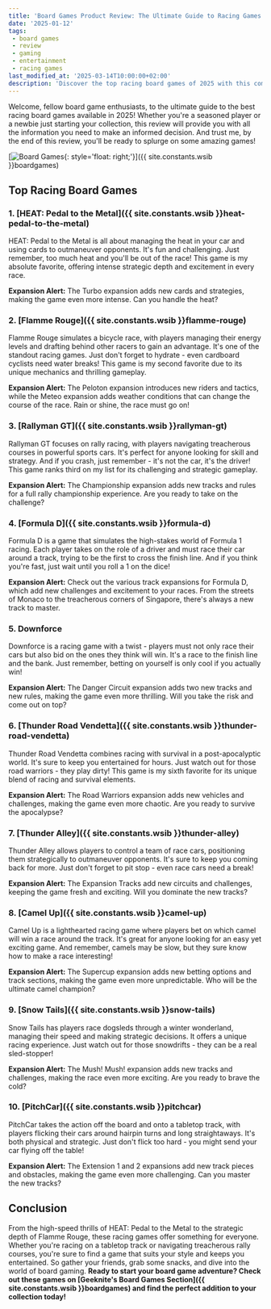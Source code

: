 ```yaml
---
title: 'Board Games Product Review: The Ultimate Guide to Racing Games for 2025'
date: '2025-01-12'
tags:
 - board games
 - review
 - gaming
 - entertainment
 - racing games
last_modified_at: '2025-03-14T10:00:00+02:00'
description: 'Discover the top racing board games of 2025 with this comprehensive review. From high-speed thrills to strategic challenges, find the perfect game for your collection!'
---
```


Welcome, fellow board game enthusiasts, to the ultimate guide to the best racing board games available in 2025! Whether you're a seasoned player or a newbie just starting your collection, this review will provide you with all the information you need to make an informed decision. And trust me, by the end of this review, you'll be ready to splurge on some amazing games!

[![Board Games](https://i.imgur.com/3zHcfgxm.jpg){: style='float: right;'}]({{ site.constants.wsib }}boardgames)

## Top Racing Board Games

### 1. [HEAT: Pedal to the Metal]({{ site.constants.wsib }}heat-pedal-to-the-metal)

HEAT: Pedal to the Metal is all about managing the heat in your car and using cards to outmaneuver opponents. It's fun and challenging. Just remember, too much heat and you'll be out of the race! This game is my absolute favorite, offering intense strategic depth and excitement in every race.

**Expansion Alert:** The Turbo expansion adds new cards and strategies, making the game even more intense. Can you handle the heat?

### 2. [Flamme Rouge]({{ site.constants.wsib }}flamme-rouge)

Flamme Rouge simulates a bicycle race, with players managing their energy levels and drafting behind other racers to gain an advantage. It's one of the standout racing games. Just don't forget to hydrate - even cardboard cyclists need water breaks! This game is my second favorite due to its unique mechanics and thrilling gameplay.

**Expansion Alert:** The Peloton expansion introduces new riders and tactics, while the Meteo expansion adds weather conditions that can change the course of the race. Rain or shine, the race must go on!

### 3. [Rallyman GT]({{ site.constants.wsib }}rallyman-gt)

Rallyman GT focuses on rally racing, with players navigating treacherous courses in powerful sports cars. It's perfect for anyone looking for skill and strategy. And if you crash, just remember - it's not the car, it's the driver! This game ranks third on my list for its challenging and strategic gameplay.

**Expansion Alert:** The Championship expansion adds new tracks and rules for a full rally championship experience. Are you ready to take on the challenge?

### 4. [Formula D]({{ site.constants.wsib }}formula-d)

Formula D is a game that simulates the high-stakes world of Formula 1 racing. Each player takes on the role of a driver and must race their car around a track, trying to be the first to cross the finish line. And if you think you're fast, just wait until you roll a 1 on the dice!

**Expansion Alert:** Check out the various track expansions for Formula D, which add new challenges and excitement to your races. From the streets of Monaco to the treacherous corners of Singapore, there's always a new track to master.

### 5. Downforce

Downforce is a racing game with a twist - players must not only race their cars but also bid on the ones they think will win. It's a race to the finish line and the bank. Just remember, betting on yourself is only cool if you actually win!

**Expansion Alert:** The Danger Circuit expansion adds two new tracks and new rules, making the game even more thrilling. Will you take the risk and come out on top?

### 6. [Thunder Road Vendetta]({{ site.constants.wsib }}thunder-road-vendetta)

Thunder Road Vendetta combines racing with survival in a post-apocalyptic world. It's sure to keep you entertained for hours. Just watch out for those road warriors - they play dirty! This game is my sixth favorite for its unique blend of racing and survival elements.

**Expansion Alert:** The Road Warriors expansion adds new vehicles and challenges, making the game even more chaotic. Are you ready to survive the apocalypse?

### 7. [Thunder Alley]({{ site.constants.wsib }}thunder-alley)

Thunder Alley allows players to control a team of race cars, positioning them strategically to outmaneuver opponents. It's sure to keep you coming back for more. Just don't forget to pit stop - even race cars need a break!

**Expansion Alert:** The Expansion Tracks add new circuits and challenges, keeping the game fresh and exciting. Will you dominate the new tracks?

### 8. [Camel Up]({{ site.constants.wsib }}camel-up)

Camel Up is a lighthearted racing game where players bet on which camel will win a race around the track. It's great for anyone looking for an easy yet exciting game. And remember, camels may be slow, but they sure know how to make a race interesting!

**Expansion Alert:** The Supercup expansion adds new betting options and track sections, making the game even more unpredictable. Who will be the ultimate camel champion?

### 9. [Snow Tails]({{ site.constants.wsib }}snow-tails)

Snow Tails has players race dogsleds through a winter wonderland, managing their speed and making strategic decisions. It offers a unique racing experience. Just watch out for those snowdrifts - they can be a real sled-stopper!

**Expansion Alert:** The Mush! Mush! expansion adds new tracks and challenges, making the race even more exciting. Are you ready to brave the cold?

### 10. [PitchCar]({{ site.constants.wsib }}pitchcar)

PitchCar takes the action off the board and onto a tabletop track, with players flicking their cars around hairpin turns and long straightaways. It's both physical and strategic. Just don't flick too hard - you might send your car flying off the table!

**Expansion Alert:** The Extension 1 and 2 expansions add new track pieces and obstacles, making the game even more challenging. Can you master the new tracks?

## Conclusion

From the high-speed thrills of HEAT: Pedal to the Metal to the strategic depth of Flamme Rouge, these racing games offer something for everyone. Whether you're racing on a tabletop track or navigating treacherous rally courses, you're sure to find a game that suits your style and keeps you entertained. So gather your friends, grab some snacks, and dive into the world of board gaming. **Ready to start your board game adventure? Check out these games on [Geeknite's Board Games Section]({{ site.constants.wsib }}boardgames) and find the perfect addition to your collection today!**
